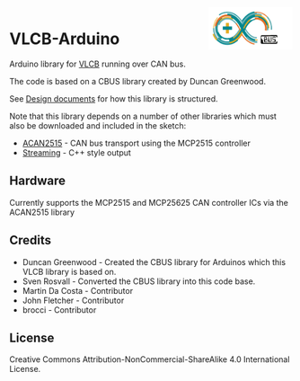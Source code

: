 <img align="right" src="arduino_cbus_logo.png"  width="150" height="75">

# VLCB-Arduino
Arduino library for [VLCB](https://github.com/Versatile-LCB/VLCB-documents) running over CAN bus.

The code is based on a CBUS library created by Duncan Greenwood.

See [Design documents](docs/Design.md) for how this library is structured.

Note that this library depends on a number of other libraries which must also be downloaded and included in the sketch:

* [ACAN2515](https://github.com/pierremolinaro/acan2515) - CAN bus transport using the MCP2515 controller
* [Streaming](https://github.com/janelia-arduino/Streaming)		- C++ style output

## Hardware

Currently supports the MCP2515 and MCP25625 CAN controller ICs via the ACAN2515 library

## Credits

* Duncan Greenwood - Created the CBUS library for Arduinos which this VLCB library is based on.
* Sven Rosvall - Converted the CBUS library into this code base.
* Martin Da Costa - Contributor
* John Fletcher - Contributor
* brocci - Contributor

## License

Creative Commons Attribution-NonCommercial-ShareAlike 4.0 International License.
